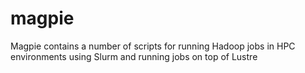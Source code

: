 magpie
======

Magpie contains a number of scripts for running Hadoop jobs in HPC environments using Slurm and running jobs on top of Lustre
